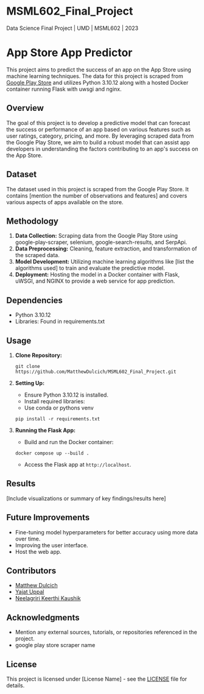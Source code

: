 # MSML602_Final_Project
Data Science Final Project | UMD | MSML602 | 2023

# App Store App Predictor

This project aims to predict the success of an app on the App Store using machine learning techniques. The data for this project is scraped from [Google Play Store](https://play.google.com/store/apps?hl=en_US&gl=US) and utilizes Python 3.10.12 along with a hosted Docker container running Flask with uwsgi and nginx.

## Overview

The goal of this project is to develop a predictive model that can forecast the success or performance of an app based on various features such as user ratings, category, pricing, and more. By leveraging scraped data from the Google Play Store, we aim to build a robust model that can assist app developers in understanding the factors contributing to an app's success on the App Store.

## Dataset

The dataset used in this project is scraped from the Google Play Store. It contains [mention the number of observations and features] and covers various aspects of apps available on the store.

## Methodology

1. **Data Collection:** Scraping data from the Google Play Store using google-play-scraper, selenium, google-search-results, and SerpApi.
2. **Data Preprocessing:** Cleaning, feature extraction, and transformation of the scraped data.
3. **Model Development:** Utilizing machine learning algorithms like [list the algorithms used] to train and evaluate the predictive model.
4. **Deployment:** Hosting the model in a Docker container with Flask, uWSGI, and NGINX to provide a web service for app prediction.

## Dependencies

- Python 3.10.12
- Libraries: Found in requirements.txt

## Usage

1. **Clone Repository:**
    ```
    git clone https://github.com/MatthewDulcich/MSML602_Final_Project.git
    ```

1. **Setting Up:**
    - Ensure Python 3.10.12 is installed.
    - Install required libraries:
    - Use conda or pythons venv
    ```
    pip install -r requirements.txt
    ```

2. **Running the Flask App:**
    - Build and run the Docker container:
    ```
    docker compose up --build .
    ```
    - Access the Flask app at `http://localhost`.

## Results

[Include visualizations or summary of key findings/results here]

## Future Improvements

- Fine-tuning model hyperparameters for better accuracy using more data over time.
- Improving the user interface.
- Host the web app.

## Contributors

- [Matthew Dulcich](https://github.com/MatthewDulcich)
- [Yajat Uppal](https://github.com/Agenzmain)
- [Neelagriri Keerthi Kaushik](https://github.com/NK-Kaushik)

## Acknowledgments

- Mention any external sources, tutorials, or repositories referenced in the project.
- google play store scraper name

## License

This project is licensed under [License Name] - see the [LICENSE](LICENSE) file for details.
